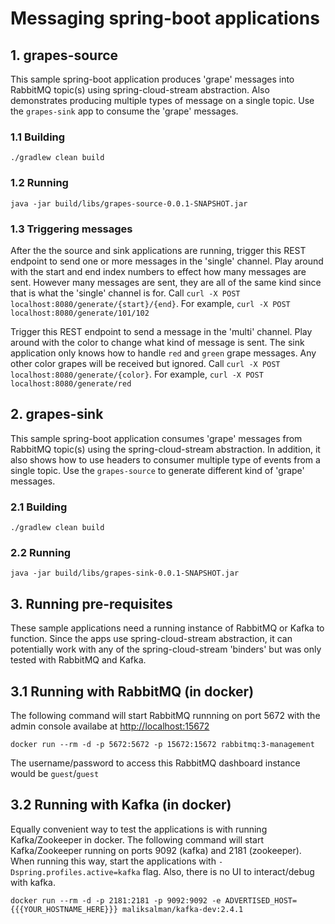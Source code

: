 # Messaging spring-boot applications

## 1. grapes-source

This sample spring-boot application produces 'grape' messages into RabbitMQ topic(s) using spring-cloud-stream abstraction. Also demonstrates producing multiple types of message on a single topic. Use the `grapes-sink` app to consume the 'grape' messages.

### 1.1 Building

```
./gradlew clean build
```

### 1.2 Running

```
java -jar build/libs/grapes-source-0.0.1-SNAPSHOT.jar
```

### 1.3 Triggering messages

After the the source and sink applications are running, trigger this REST endpoint to send one or more messages in the 'single' channel. Play around with the start and end index numbers to effect how many messages are sent. However many messages are sent, they are all of the same kind since that is what the 'single' channel is for. Call `curl -X POST localhost:8080/generate/{start}/{end}`. For example, `curl -X POST localhost:8080/generate/101/102`

Trigger this REST endpoint to send a message in the 'multi' channel. Play around with the color to change what kind of message is sent. The sink application only knows how to handle `red` and `green` grape messages. Any other color grapes will be received but ignored. Call `curl -X POST localhost:8080/generate/{color}`. For example, `curl -X POST localhost:8080/generate/red`

## 2. grapes-sink

This sample spring-boot application consumes 'grape' messages from RabbitMQ topic(s) using the spring-cloud-stream abstraction.  In addition, it also shows how to use headers to consumer multiple type of events from a single topic. Use the `grapes-source` to generate different kind of 'grape' messages.      

### 2.1 Building

```
./gradlew clean build
```

### 2.2 Running

```
java -jar build/libs/grapes-sink-0.0.1-SNAPSHOT.jar
```

## 3. Running pre-requisites

These sample applications need a running instance of RabbitMQ or Kafka to function. Since the apps use spring-cloud-stream abstraction, it can potentially work with any of the spring-cloud-stream 'binders' but was only tested with RabbitMQ and Kafka. 

## 3.1 Running with RabbitMQ (in docker)

The following command will start RabbitMQ runnning on port 5672 with the admin console availabe at [http://localhost:15672](http://localhost:15672)

```
docker run --rm -d -p 5672:5672 -p 15672:15672 rabbitmq:3-management
```

The username/password to access this RabbitMQ dashboard instance would be `guest`/`guest`

## 3.2 Running with Kafka (in docker)

Equally convenient way to test the applications is with running Kafka/Zookeeper in docker. The following command will start Kafka/Zookeeper running on ports 9092 (kafka) and 2181 (zookeeper). When running this way, start the applications with `-Dspring.profiles.active=kafka` flag. Also, there is no UI to interact/debug with kafka. 

```
docker run --rm -d -p 2181:2181 -p 9092:9092 -e ADVERTISED_HOST={{{YOUR_HOSTNAME_HERE}}} maliksalman/kafka-dev:2.4.1
```
